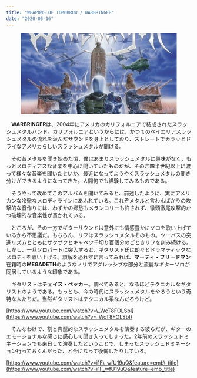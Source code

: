 ```yaml
---
title: "WEAPONS OF TOMORROW / WARBRINGER"
date: "2020-05-16"
---
```


<figure>

![](/assets/n957ffd8b1266_cf2792629b9dc058e97c3b86ac4ad62b.jpg)

</figure>

　**WARBRINGER**は、2004年にアメリカのカリフォルニアで結成されたスラッシュメタルバンド。カリフォルニアというからには、かつてのベイエリアスラッシュメタルの流れを汲んだサウンドを身上としており、ストレートでカラッとドライなアメリカらしいスラッシュメタルが聞ける。

　その昔メタルを聞き始めた頃、僕はあまりスラッシュメタルに興味がなく、もっとメロディアスな音楽を中心に聞いていたものだが、そのご四半世紀以上に渡って様々な音楽を聞いたせいか、最近になってようやくスラッシュメタルの聞き分けができるようになってきた。人間何でも経験してみるものである。

　そうやって改めてこのアルバムを聞いてみると、前述したように、実にアメリカンな冷徹なメロディラインにあふれている。これぞメタルと言わんばかりの攻撃的な音作りには、わずかの郷愁もメランコリーも許されず、徹頭徹尾攻撃的かつ破壊的な音楽性が貫かれている。

　ところが、その一方でギターサウンドは意外にも情感豊かにソロを歌い上げているから不思議だ。もちろん、リフはスラッシュメタルそのもの。ツーバスの突進リズムとともにザクザクとキャベツ千切り百個分のごときリフを刻み続ける。しかし、一旦ソロパートに突入すると、ギタリスト氏は朗々とドラマティックなメロディを歌い上げる。誤解を恐れずに言ってみれば、**マーティ・フリードマン**在籍時の**MEGADETH**のようなノリでアグレッシブな部分と流麗なギターソロが同居しているような印象である。

　ギタリストは**チェイス・ベッカー**。調べてみると、なるほどテクニカルなギタリストのようである。もっとも、今の時代にスラッシュメタルをやろうという奇特な人たちだ。当然ギタリストはテクニカル系なんだろうけど。

[https://www.youtube.com/watch?v=\_WcT8FOLSbI](https://www.youtube.com/watch?v=_WcT8FOLSbI)

　そんなわけで、割と典型的なスラッシュメタルを演奏する彼らだが、ギターのエモーショナルな感じに感心して聞き入ってしまった。2年前のスラッシュドミネーションでも来日して演奏したということで、しまったスラッシュドミネーション行っておくんだった、と今になって後悔したりしている。

[https://www.youtube.com/watch?v=i1F\_wfU19uQ&feature=emb\_title](https://www.youtube.com/watch?v=i1F_wfU19uQ&feature=emb_title)
